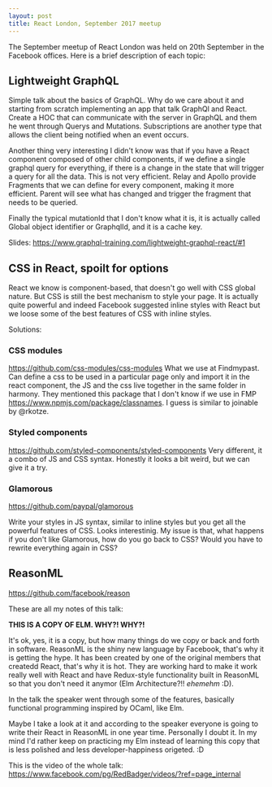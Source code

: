 ```yaml
---
layout: post
title: React London, September 2017 meetup
---
```


The September meetup of React London was held on 20th September in the Facebook offices.
Here is a brief description of each topic:

## Lightweight GraphQL

Simple talk about the basics of GraphQL. Why do we care about it and starting from scratch implementing an app that talk GraphQl and React.
Create a HOC that can communicate with the server in GraphQL and them he went through Querys and Mutations.
Subscriptions are another type that allows the client being notified when an event occurs.

Another thing very interesting I didn't know was that if you have a React component composed of other child components, if we define a single graphql query for everything, if there is a change in the state that will trigger a query for all the data.
This is not very efficient. Relay and Apollo provide Fragments that we can define for every component, making it more efficient.
Parent will see what has changed and trigger the fragment that needs to be queried.

Finally the typical mutationId that I don't know what it is, it is actually called Global object identifier or GraphqlId, and it is a cache key.

Slides: https://www.graphql-training.com/lightweight-graphql-react/#1


## CSS in React, spoilt for options

React we know is component-based, that doesn't go well with CSS global nature. But CSS is still the best mechanism to style your page.
It is actually quite powerful and indeed Facebook suggested inline styles with React but we loose some of the best features of CSS with inline styles.

Solutions:

### CSS modules

https://github.com/css-modules/css-modules
What we use at Findmypast. Can define a css to be used in a particular page only and import it in the react component, the JS and the css live together in the same folder in harmony.
They mentioned this package that I don't know if we use in FMP https://www.npmjs.com/package/classnames. I guess is similar to joinable by @rkotze.

### Styled components

https://github.com/styled-components/styled-components
Very different, it a combo of JS and CSS syntax. Honestly it looks a bit weird, but we can give it a try.

### Glamorous

https://github.com/paypal/glamorous

Write your styles in JS syntax, similar to inline styles but you get all the powerful features of CSS.
Looks interestinig. My issue is that, what happens if you don't like Glamorous, how do you go back to CSS? Would you have to rewrite everything again in CSS?

## ReasonML

https://github.com/facebook/reason

These are all my notes of this talk:

**THIS IS A COPY OF ELM. WHY?! WHY?!**

It's ok, yes, it is a copy, but how many things do we copy or back and forth in software.
ReasonML is the shiny new language by Facebook, that's why it is getting the hype. It has been created by one of the original members that createdd React, that's why it is hot.
They are working hard to make it work really well with React and have Redux-style functionality built in ReasonML so that you don't need it anymor (Elm Architecture?!! *ehemehm* :D).

In the talk the speaker went through some of the features, basically functional programming inspired by OCaml, like Elm.

Maybe I take a look at it and according to the speaker everyone is going to write their React in ReasonML in one year time.
Personally I doubt it. In my mind I'd rather keep on practicing my Elm instead of learning this copy that is less polished and less developer-happiness origeted. :D


This is the video of the whole talk:
https://www.facebook.com/pg/RedBadger/videos/?ref=page_internal

